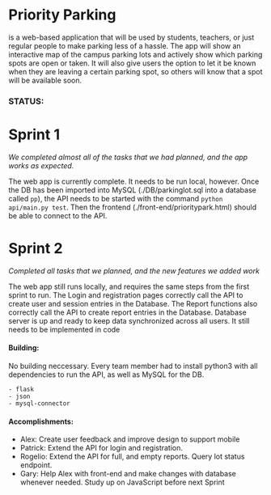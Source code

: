 # Priority Parking

is a web-based application that will be used by students, teachers, or just 
regular people to make parking less of a hassle. The app will show an 
interactive map of the campus parking lots and actively show which parking spots 
are open or taken. It will also give users the option to let it be known when 
they are leaving a certain parking spot, so others will know that a spot will 
be available soon.

### STATUS:

# Sprint 1

*We completed almost all of the tasks that we had planned, and the app works as
expected.*

The web app is currently complete. It needs to be run local, however. Once the DB
has been imported into MySQL (./DB/parkinglot.sql into a database called `pp`), 
the API needs to be started with the command `python api/main.py test`. Then the 
frontend (./front-end/prioritypark.html) should be able to connect to the API.

# Sprint 2

*Completed all tasks that we planned, and the new features we added work*

The web app still runs locally, and requires the same steps from the first sprint to run.
The Login and registration pages correctly call the API to create user and session entries 
in the Database. The Report functions also correctly call the API to create report entries 
in the Database.
Database server is up and ready to keep data synchronized across all users. It still needs to be implemented in code


#### Building:

No building neccessary. Every team member had to install python3 with all
dependencies to run the API, as well as MySQL for the DB. 

    - flask
    - json
    - mysql-connector
    

#### Accomplishments:

- Alex: Create user feedback and improve design to support mobile
- Patrick: Extend the API for login and registration.
- Rogelio: Extend the API for full, and empty reports. Query lot status endpoint.
- Gary: Help Alex with front-end and make changes with database whenever needed. Study up on JavaScript before next Sprint
